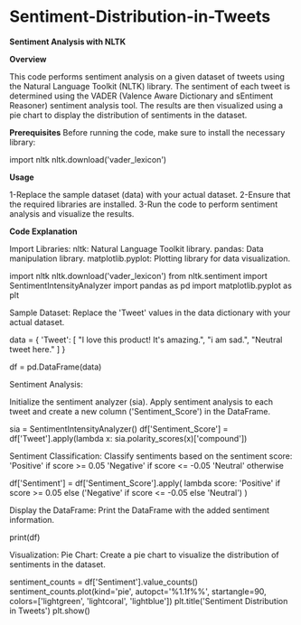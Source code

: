 # Sentiment-Distribution-in-Tweets 
**Sentiment Analysis with NLTK**

**Overview**

This code performs sentiment analysis on a given dataset of tweets using the Natural Language Toolkit (NLTK) library. The sentiment of each tweet is determined using the VADER (Valence Aware Dictionary and sEntiment Reasoner) sentiment analysis tool. The results are then visualized using a pie chart to display the distribution of sentiments in the dataset.

**Prerequisites**
Before running the code, make sure to install the necessary library:

import nltk
nltk.download('vader_lexicon')

**Usage**

1-Replace the sample dataset (data) with your actual dataset.
2-Ensure that the required libraries are installed.
3-Run the code to perform sentiment analysis and visualize the results.

**Code Explanation**

Import Libraries:
nltk: Natural Language Toolkit library.
pandas: Data manipulation library.
matplotlib.pyplot: Plotting library for data visualization.

import nltk
nltk.download('vader_lexicon')
from nltk.sentiment import SentimentIntensityAnalyzer
import pandas as pd
import matplotlib.pyplot as plt

Sample Dataset:
Replace the 'Tweet' values in the data dictionary with your actual dataset.

 data = {
     'Tweet': [
         "I love this product! It's amazing.",
         "i am sad.",
         "Neutral tweet here."
     ]
 }

 df = pd.DataFrame(data)

Sentiment Analysis:

Initialize the sentiment analyzer (sia).
Apply sentiment analysis to each tweet and create a new column ('Sentiment_Score') in the DataFrame.

sia = SentimentIntensityAnalyzer()
df['Sentiment_Score'] = df['Tweet'].apply(lambda x: sia.polarity_scores(x)['compound'])

Sentiment Classification:
Classify sentiments based on the sentiment score:
'Positive' if score >= 0.05
'Negative' if score <= -0.05
'Neutral' otherwise

df['Sentiment'] = df['Sentiment_Score'].apply(
    lambda score: 'Positive' if score >= 0.05 else ('Negative' if score <= -0.05 else 'Neutral')
)

Display the DataFrame:
Print the DataFrame with the added sentiment information.

print(df)

Visualization: Pie Chart:
Create a pie chart to visualize the distribution of sentiments in the dataset. 

sentiment_counts = df['Sentiment'].value_counts()
sentiment_counts.plot(kind='pie', autopct='%1.1f%%', startangle=90, colors=['lightgreen', 'lightcoral', 'lightblue'])
plt.title('Sentiment Distribution in Tweets')
plt.show()

